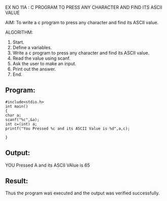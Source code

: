 EX NO 11A : C PROGRAM TO PRESS ANY CHARACTER AND FIND ITS ASCII 
VALUE 
 
AIM: 
To write a c program to press any character and find its ASCII value. 
 
ALGORITHM: 
1. Start. 
2. Define a variables. 
3. Write a c program to press any character and find its ASCII value. 
4. Read the value using scanf. 
5. Ask the user to make an input. 
6. Print out the answer. 
7. End.
## Program:
```
#include<stdio.h> 
int main() 
{ 
char a; 
scanf("%c",&a); 
int c=(int) a; 
printf("You Pressed %c and its ASCII Value is %d",a,c); 
 
}
```

## Output:
YOU Pressed A and its ASCII VAlue is 65


## Result:
Thus the program was executed and the output was verified successfully.
